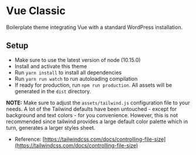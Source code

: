 # Vue Classic

Boilerplate theme integrating Vue with a standard WordPress installation.

## Setup
* Make sure to use the latest version of node (10.15.0)
* Install and activate this theme
* Run `yarn install` to install all dependencies
* Run `yarn run watch` to run autoloading compilation
* If ready for production, run `npm run production`. All assets will be generated in the `dist` directory.

__NOTE:__ Make sure to adjust the `assets/tailwind.js` configuration file to your needs. A lot of the
Tailwind defaults have been untouched - except for background and text colors - for you convenience.
However, this is not recommended since tailwind provides a large default color palette which in turn,
generates a larger styles sheet.
* Reference: [https://tailwindcss.com/docs/controlling-file-size](https://tailwindcss.com/docs/controlling-file-size)
